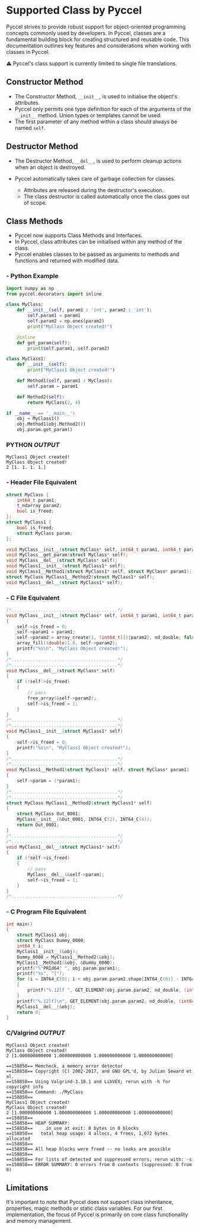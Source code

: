 # Supported Class by Pyccel

Pyccel strives to provide robust support for object-oriented programming concepts commonly used by developers. In Pyccel, classes are a fundamental building block for creating structured and reusable code. This documentation outlines key features and considerations when working with classes in Pyccel.

:warning: Pyccel's class support is currently limited to single file translations.

## Constructor Method

-   The Constructor Method, `__init__`, is used to initialise the object's attributes.
-   Pyccel only permits one type definition for each of the arguments of the `__init__` method. Union types or templates cannot be used.
-   The first parameter of any method within a class should always be named `self`.

## Destructor Method

-   The Destructor Method, `__del__`, is used to perform cleanup actions when an object is destroyed.

-   Pyccel automatically takes care of garbage collection for classes.
    -   Attributes are released during the destructor's execution.
    -   The class destructor is called automatically once the class goes out of scope.

## Class Methods

-   Pyccel now supports Class Methods and Interfaces.
-   In Pyccel, class attributes can be initialised within any method of the class.
-   Pyccel enables classes to be passed as arguments to methods and functions and returned with modified data.

### - Python Example

```python
import numpy as np
from pyccel.decorators import inline

class MyClass:
    def __init__(self, param1 : 'int', param2 : 'int'):
        self.param1 = param1
        self.param2 = np.ones(param2)
        print("MyClass Object created!")

    @inline
    def get_param(self):
        print(self.param1, self.param2)

class MyClass1:
    def __init__(self):
        print("MyClass1 Object created!")

    def Method1(self, param1 : MyClass):
        self.param = param1

    def Method2(self):
        return MyClass(2, 4)

if __name__ == '__main__':
    obj = MyClass1()
    obj.Method1(obj.Method2())
    obj.param.get_param()
```

### PYTHON _OUTPUT_
```Shell
MyClass1 Object created!
MyClass Object created!
2 [1. 1. 1. 1.]
```

### - Header File Equivalent

```C
struct MyClass {
    int64_t param1;
    t_ndarray param2;
    bool is_freed;
};
struct MyClass1 {
    bool is_freed;
    struct MyClass param;
};

void MyClass__init__(struct MyClass* self, int64_t param1, int64_t param2);
void MyClass__get_param(struct MyClass* self);
void MyClass__del__(struct MyClass* self);
void MyClass1__init__(struct MyClass1* self);
void MyClass1__Method1(struct MyClass1* self, struct MyClass* param1);
struct MyClass MyClass1__Method2(struct MyClass1* self);
void MyClass1__del__(struct MyClass1* self);
```
### - C File Equivalent

```C
/*........................................*/
void MyClass__init__(struct MyClass* self, int64_t param1, int64_t param2)
{
    self->is_freed = 0;
    self->param1 = param1;
    self->param2 = array_create(1, (int64_t[]){param2}, nd_double, false, order_c);
    array_fill((double)1.0, self->param2);
    printf("%s\n", "MyClass Object created!");
}
/*........................................*/
/*........................................*/
void MyClass__del__(struct MyClass* self)
{
    if (!self->is_freed)
    {
        // pass
        free_array(&self->param2);
        self->is_freed = 1;
    }
}
/*........................................*/
/*........................................*/
void MyClass1__init__(struct MyClass1* self)
{
    self->is_freed = 0;
    printf("%s\n", "MyClass1 Object created!");
}
/*........................................*/
/*........................................*/
void MyClass1__Method1(struct MyClass1* self, struct MyClass* param1)
{
    self->param = (*param1);
}
/*........................................*/
/*........................................*/
struct MyClass MyClass1__Method2(struct MyClass1* self)
{
    struct MyClass Out_0001;
    MyClass__init__(&Out_0001, INT64_C(2), INT64_C(4));
    return Out_0001;
}
/*........................................*/
/*........................................*/
void MyClass1__del__(struct MyClass1* self)
{
    if (!self->is_freed)
    {
        // pass
        MyClass__del__(&self->param);
        self->is_freed = 1;
    }
}
/*........................................*/
```

### - C Program File Equivalent
```C
int main()
{
    struct MyClass1 obj;
    struct MyClass Dummy_0000;
    int64_t i;
    MyClass1__init__(&obj);
    Dummy_0000 = MyClass1__Method2(&obj);
    MyClass1__Method1(&obj, &Dummy_0000);
    printf("%"PRId64" ", obj.param.param1);
    printf("%s", "[");
    for (i = INT64_C(0); i < obj.param.param2.shape[INT64_C(0)] - INT64_C(1); i += INT64_C(1))
    {
        printf("%.12lf ", GET_ELEMENT(obj.param.param2, nd_double, (int64_t)i));
    }
    printf("%.12lf]\n", GET_ELEMENT(obj.param.param2, nd_double, (int64_t)obj.param.param2.shape[INT64_C(0)] - INT64_C(1)));
    MyClass1__del__(&obj);
    return 0;
}
```

### C/Valgrind _OUTPUT_

```Shell
MyClass1 Object created!
MyClass Object created!
2 [1.000000000000 1.000000000000 1.000000000000 1.000000000000]

==158858== Memcheck, a memory error detector
==158858== Copyright (C) 2002-2017, and GNU GPL'd, by Julian Seward et al.
==158858== Using Valgrind-3.18.1 and LibVEX; rerun with -h for copyright info
==158858== Command: ./MyClass
==158858==
MyClass1 Object created!
MyClass Object created!
2 [1.000000000000 1.000000000000 1.000000000000 1.000000000000]
==158858==
==158858== HEAP SUMMARY:
==158858==     in use at exit: 0 bytes in 0 blocks
==158858==   total heap usage: 4 allocs, 4 frees, 1,072 bytes allocated
==158858==
==158858== All heap blocks were freed -- no leaks are possible
==158858==
==158858== For lists of detected and suppressed errors, rerun with: -s
==158858== ERROR SUMMARY: 0 errors from 0 contexts (suppressed: 0 from 0)
```

## Limitations

It's important to note that Pyccel does not support class inheritance, properties, magic methods or static class variables. For our first implementation, the focus of Pyccel is primarily on core class functionality and memory management.
